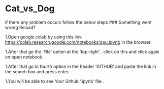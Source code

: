 # Cat_vs_Dog

if there any problem occurs follow the below steps ### Something went wrong Reload?

1.Open google colab by using this link https://colab.research.google.com/notebooks/gpu.ipynb in the browser.

1.After that go the ‘File’ option at the ‘top-right’ . click on this and click again on open notebook . 

1.After that go to fourth option in the header ‘GITHUB’ and paste the link in the search box and press enter. 

1.You will be able to see Your Github ‘.ipynb’ file .

